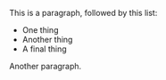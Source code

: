 This is a paragraph, followed by this list:

* One thing
* Another thing
* A final thing

Another paragraph.
